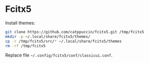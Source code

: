 # Fcitx5

Install themes:

```bash
git clone https://github.com/catppuccin/fcitx5.git /tmp/fcitx5
mkdir -p ~/.local/share/fcitx5/themes/
cp -r /tmp/fcitx5/src/* ~/.local/share/fcitx5/themes
rm -rf /tmp/fcitx5
```

Replace file `~/.config/fcitx5/conf/classicui.conf`.
